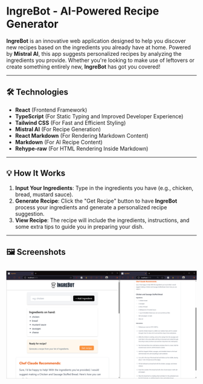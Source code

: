 # IngreBot - AI-Powered Recipe Generator

**IngreBot** is an innovative web application designed to help you discover new recipes based on the ingredients you already have at home. Powered by **Mistral AI**, this app suggests personalized recipes by analyzing the ingredients you provide. Whether you're looking to make use of leftovers or create something entirely new, **IngreBot** has got you covered!

---

## 🛠️ Technologies

-   **React** (Frontend Framework)
-   **TypeScript** (For Static Typing and Improved Developer Experience)
-   **Tailwind CSS** (For Fast and Efficient Styling)
-   **Mistral AI** (For Recipe Generation)
-   **React Markdown** (For Rendering Markdown Content)
-   **Markdown** (For AI Recipe Content)
-   **Rehype-raw** (For HTML Rendering Inside Markdown)

---

## 💡 How It Works

1. **Input Your Ingredients**: Type in the ingredients you have (e.g., chicken, bread, mustard sauce).
2. **Generate Recipe**: Click the "Get Recipe" button to have **IngreBot** process your ingredients and generate a personalized recipe suggestion.
3. **View Recipe**: The recipe will include the ingredients, instructions, and some extra tips to guide you in preparing your dish.

---

## 🖼️ Screenshots

## ![homepage](src\assets\screenshot.png)
